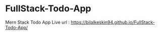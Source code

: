 # FullStack-Todo-App
Mern Stack Todo App
 Live url : https://bilalkeskin94.github.io/FullStack-Todo-App/
